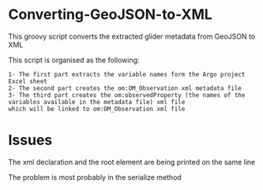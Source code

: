 # Converting-GeoJSON-to-XML
This groovy script converts the extracted glider metadata from GeoJSON to XML

This script is organised as the following:

    1- The first part extracts the variable names form the Argo project Excel sheet
    2- The second part creates the om:OM_Observation xml metadata file
    3- The third part creates the om:observedProperty (the names of the variables available in the metadata file) xml file
    which will be linked to om:OM_Observation xml file


# Issues
  The xml declaration and the root element are being printed on the same line

  The problem is most probably in the serialize method
